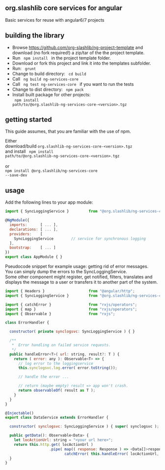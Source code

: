 ## org.slashlib core services for angular ##

Basic services for reuse with angular6/7 projects

## building the library ##

* Browse https://github.com/org-slashlib/ng-project-template and download (no fork required!) a zip/tar of the the project template.
* Run <code> npm install </code> in the project template folder.
* Download or fork this project and link it into the templates subfolder.
* Run: <code> grunt </code>
* Change to build directory: <code> cd build </code>
* Call <code> ng build ng-services-core </code>
* Call <code> ng test ng-services-core </code> if you want to run the tests
* Change to dist directory: <code> npm pack </code>
* Install built package for other projects: <br />
  <code> npm install path/to/@org.slashlib-ng-services-core-&lt;version&gt;.tgz</code>

## getting started ##

This guide assumes, that you are familiar with the use of npm.  

Either<br />
download/build <code>org.slashlib-ng-services-core-&lt;version&gt;.tgz</code><br />
and install <code> npm install path/to/@org.slashlib-ng-services-core-&lt;version&gt;.tgz</code><br />
<br />
or<br/>
<code>npm install @org.slashlib/ng-services-core --save-dev</code>

## usage ##

Add the following lines to your app module:

```javascript
import { SyncLoggingService }         from "@org.slashlib/ng-services-core";

@NgModule({
  imports:      [ ... ],
  declarations: [ ... ],
  providers:    [
    SyncLoggingService        // service for synchronous logging
  ],
  bootstrap:    [ ... ]
})
export class AppModule { }

```

Pseudocode snippet for example usage: getting rid of error messages.<br />
You can simply dump the errors to the SyncLoggingService.  
Some other component might register, get notified, filters, translates and displays the message to a user or transfers it to another part of the system.

```javascript
import { Headers }                    from "@angular/http";
import { SyncLoggingService }         from "@org.slashlib/ng-services-core";

import { catchError }                 from "rxjs/operators";
import { map }                        from "rxjs/operators";
import { Observable }                 from "rxjs";

class ErrorHandler {

  constructor( private synclogsvc: SyncLoggingService ) { }

  /**
   *  Error handling on failed service requests.
   */
  public handleError<T>( url: string, result?: T ) {
    return ( error: any ): Observable<T> => {
      // log error to the loggingservice
      this.synclogsvc.log.error( error.toString());

      // handle the error ...

      // return (maybe empty) result => app won't crash.
      return observableOf( result as T );
    }
  }
}

@Injectable()
export class DataService extends ErrorHandler {

  constructor( synclogsvc: SyncLoggingService ) { super( synclogsvc ); }

  public getData(): Observable<Data> {
    let locActionUrl: string = "<your url here>";
    return this.http.get( locActionUrl )
                    .pipe( map(( response: Response ) => <Data[]>response.json()),
                           catchError( this.handleError( locActionUrl, [] as Array<Data> )));
  }
}
```
